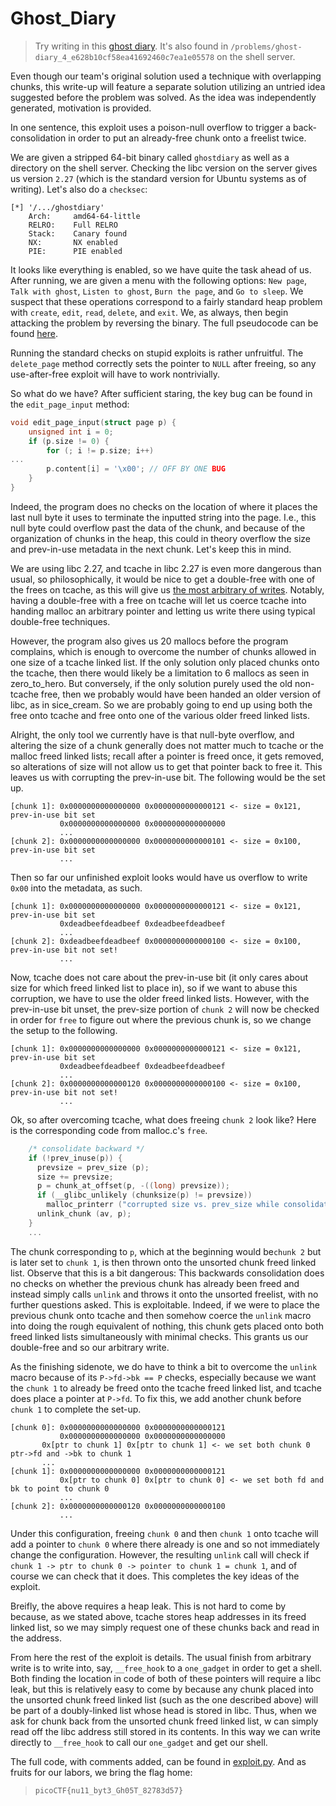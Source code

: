 # Ghost_Diary

> Try writing in this [ghost diary](ghostdiary). It's also found in `/problems/ghost-diary_4_e628b10cf58ea41692460c7ea1e05578` on the shell server.

Even though our team's original solution used a technique with overlapping chunks, this write-up will feature a separate solution utilizing an untried idea suggested before the problem was solved. As the idea was independently generated, motivation is provided.

In one sentence, this exploit uses a poison-null overflow to trigger a back-consolidation in order to put an already-free chunk onto a freelist twice.

We are given a stripped 64-bit binary called `ghostdiary` as well as a directory on the shell server. Checking the libc version on the server gives us version `2.27` (which is the standard version for Ubuntu systems as of writing). Let's also do a `checksec`:
```
[*] '/.../ghostdiary'
    Arch:     amd64-64-little
    RELRO:    Full RELRO
    Stack:    Canary found
    NX:       NX enabled
    PIE:      PIE enabled

```
It looks like everything is enabled, so we have quite the task ahead of us. After running, we are given a menu with the following options: `New page`, `Talk with ghost`, `Listen to ghost`, `Burn the page`, and `Go to sleep`. We suspect that these operations correspond to a fairly standard heap problem with `create`, `edit`, `read`, `delete`, and `exit`. We, as always, then begin attacking the problem by reversing the binary. The full pseudocode can be found [here](ghost_diary.cc).

Running the standard checks on stupid exploits is rather unfruitful. The ``delete_page`` method correctly sets the pointer to ``NULL`` after freeing, so any use-after-free exploit will have to work nontrivially.

So what do we have? After sufficient staring, the key bug can be found in the ``edit_page_input`` method:
```c
void edit_page_input(struct page p) {
	unsigned int i = 0;
	if (p.size != 0) {
		for (; i != p.size; i++)
...
		p.content[i] = '\x00'; // OFF BY ONE BUG
	}
}
```
Indeed, the program does no checks on the location of where it places the last null byte it uses to terminate the inputted string into the page. I.e., this null byte could overflow past the data of the chunk, and because of the organization of chunks in the heap, this could in theory overflow the size and prev-in-use metadata in the next chunk. Let's keep this in mind.

We are using libc 2.27, and tcache in libc 2.27 is even more dangerous than usual, so philosophically, it would be nice to get a double-free with one of the frees on tcache, as this will give us [the most arbitrary of writes](https://github.com/shellphish/how2heap/blob/master/glibc_2.26/tcache_poisoning.c). Notably, having a double-free with a free on tcache will let us coerce tcache into handing malloc an arbitrary pointer and letting us write there using typical double-free techniques.

However, the program also gives us 20 mallocs before the program complains, which is enough to overcome the number of chunks allowed in one size of a tcache linked list. If the only solution only placed chunks onto the tcache, then there would likely be a limitation to 6 mallocs as seen in zero_to_hero. But conversely, if the only solution purely used the old non-tcache free, then we probably would have been handed an older version of libc, as in sice_cream. So we are probably going to end up using both the free onto tcache and free onto one of the various older freed linked lists.

Alright, the only tool we currently have is that null-byte overflow, and altering the size of a chunk generally does not matter much to tcache or the malloc freed linked lists; recall after a pointer is freed once, it gets removed, so alterations of size will not allow us to get that pointer back to free it. This leaves us with corrupting the prev-in-use bit. The following would be the set up.
```
[chunk 1]: 0x0000000000000000 0x0000000000000121 <- size = 0x121, prev-in-use bit set
           0x0000000000000000 0x0000000000000000
           ...
[chunk 2]: 0x0000000000000000 0x0000000000000101 <- size = 0x100, prev-in-use bit set
           ...
```
Then so far our unfinished exploit looks would have us overflow to write ``0x00`` into the metadata, as such.
```
[chunk 1]: 0x0000000000000000 0x0000000000000121 <- size = 0x121, prev-in-use bit set
           0xdeadbeefdeadbeef 0xdeadbeefdeadbeef
           ...
[chunk 2]: 0xdeadbeefdeadbeef 0x0000000000000100 <- size = 0x100, prev-in-use bit not set!
           ...
```
Now, tcache does not care about the prev-in-use bit (it only cares about size for which freed linked list to place in), so if we want to abuse this corruption, we have to use the older freed linked lists. However, with the prev-in-use bit unset, the prev-size portion of ``chunk 2`` will now be checked in order for ``free`` to figure out where the previous chunk is, so we change the setup to the following.
```
[chunk 1]: 0x0000000000000000 0x0000000000000121 <- size = 0x121, prev-in-use bit set
           0xdeadbeefdeadbeef 0xdeadbeefdeadbeef
           ...
[chunk 2]: 0x0000000000000120 0x0000000000000100 <- size = 0x100, prev-in-use bit not set!
           ...
```
Ok, so after overcoming tcache, what does freeing ``chunk 2`` look like? Here is the corresponding code from malloc.c's ``free``.
```c
    /* consolidate backward */
    if (!prev_inuse(p)) {
      prevsize = prev_size (p);
      size += prevsize;
      p = chunk_at_offset(p, -((long) prevsize));
      if (__glibc_unlikely (chunksize(p) != prevsize))
        malloc_printerr ("corrupted size vs. prev_size while consolidating");
      unlink_chunk (av, p);
    }
    ...
```
The chunk corresponding to ``p``, which at the beginning would be``chunk 2`` but is later set to ``chunk 1``, is then thrown onto the unsorted chunk freed linked list. Observe that this is a bit dangerous: This backwards consolidation does  no checks on whether the previous chunk has already been freed and instead simply calls ``unlink`` and throws it onto the unsorted freelist, with no further questions asked. This is exploitable. Indeed, if we were to place the previous chunk onto tcache and then somehow coerce the ``unlink`` macro into doing the rough equivalent of nothing, this chunk gets placed onto both freed linked lists simultaneously with minimal checks. This grants us our double-free and so our arbitrary write.

As the finishing sidenote, we do have to think a bit to overcome the ``unlink`` macro because of its ``P->fd->bk == P`` checks, especially because we want the ``chunk 1`` to already be freed onto the tcache freed linked list, and tcache does place a pointer at ``P->fd``. To fix this, we add another chunk before ``chunk 1`` to complete the set-up.
```
[chunk 0]: 0x0000000000000000 0x0000000000000121
           0x0000000000000000 0x0000000000000000
	   0x[ptr to chunk 1] 0x[ptr to chunk 1] <- we set both chunk 0 ptr->fd and ->bk to chunk 1
	   ...
[chunk 1]: 0x0000000000000000 0x0000000000000121
           0x[ptr to chunk 0] 0x[ptr to chunk 0] <- we set both fd and bk to point to chunk 0
           ...
[chunk 2]: 0x0000000000000120 0x0000000000000100
           ...
```
Under this configuration, freeing ``chunk 0`` and then ``chunk 1`` onto tcache will add a pointer to ``chunk 0`` where there already is one and so not immediately change the configuration. However, the resulting ``unlink`` call will check if ``chunk 1 -> ptr to chunk 0 -> pointer to chunk 1 = chunk 1``, and of course we can check that it does. This completes the key ideas of the exploit.

Breifly, the above requires a heap leak. This is not hard to come by because, as we stated above, tcache stores heap addresses in its freed linked list, so we may simply request one of these chunks back and read in the address.

From here the rest of the exploit is details. The usual finish from arbitrary write is to write into, say, ``__free_hook`` to a ``one_gadget`` in order to get a shell. Both finding the location in code of both of these pointers will require a libc leak, but this is relatively easy to come by because any chunk placed into the unsorted chunk freed linked list (such as the one described above) will be part of a doubly-linked list whose head is stored in libc. Thus, when we ask for chunk back from the unsorted chunk freed linked list, w can simply read off the libc address still stored in its contents. In this way we can write directly to ``__free_hook`` to call our ``one_gadget`` and get our shell.

The full code, with comments added, can be found in [exploit.py](exploit.py). And as fruits for our labors, we bring the flag home:
> ``picoCTF{nu11_byt3_Gh05T_82783d57}``
